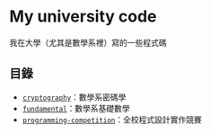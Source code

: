 # My university code

我在大學（尤其是數學系裡）寫的一些程式碼

## 目錄
- [`cryptography`](./cryptography/)：數學系密碼學
- [`fundamental`](./fundamental/)：數學系基礎數學
- [`programming-competition`](./programming-competition/)：全校程式設計實作競賽
